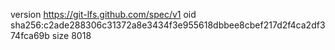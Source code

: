 version https://git-lfs.github.com/spec/v1
oid sha256:c2ade288306c31372a8e3434f3e955618dbbee8cbef217d2f4ca2df374fca69b
size 8018
